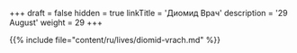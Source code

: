 +++
draft = false
hidden = true
linkTitle = 'Диомид Врач'
description = '29 August'
weight = 29
+++

{{% include file="content/ru/lives/diomid-vrach.md" %}}
